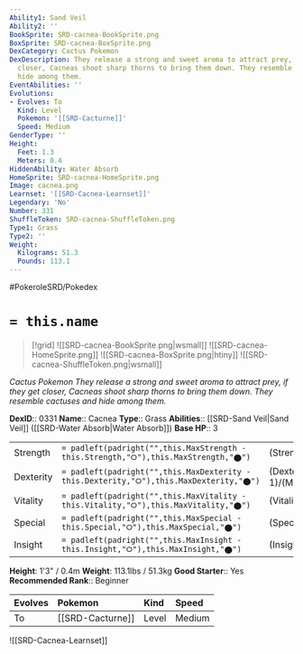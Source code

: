 ```yaml
---
Ability1: Sand Veil
Ability2: ''
BookSprite: SRD-cacnea-BookSprite.png
BoxSprite: SRD-cacnea-BoxSprite.png
DexCategory: Cactus Pokemon
DexDescription: They release a strong and sweet aroma to attract prey, if they get
  closer, Cacneas shoot sharp thorns to bring them down. They resemble cactuses and
  hide among them.
EventAbilities: ''
Evolutions:
- Evolves: To
  Kind: Level
  Pokemon: '[[SRD-Cacturne]]'
  Speed: Medium
GenderType: ''
Height:
  Feet: 1.3
  Meters: 0.4
HiddenAbility: Water Absorb
HomeSprite: SRD-cacnea-HomeSprite.png
Image: cacnea.png
Learnset: '[[SRD-Cacnea-Learnset]]'
Legendary: 'No'
Number: 331
ShuffleToken: SRD-cacnea-ShuffleToken.png
Type1: Grass
Type2: ''
Weight:
  Kilograms: 51.3
  Pounds: 113.1
---
```


#PokeroleSRD/Pokedex

# `= this.name`

> [!grid]
> ![[SRD-cacnea-BookSprite.png|wsmall]]
> ![[SRD-cacnea-HomeSprite.png]]
> ![[SRD-cacnea-BoxSprite.png|htiny]]
> ![[SRD-cacnea-ShuffleToken.png|wsmall]]


*Cactus Pokemon*
*They release a strong and sweet aroma to attract prey, if they get closer, Cacneas shoot sharp thorns to bring them down. They resemble cactuses and hide among them.*

**DexID**:: 0331
**Name**:: Cacnea
**Type**:: Grass
**Abilities**:: [[SRD-Sand Veil|Sand Veil]] ([[SRD-Water Absorb|Water Absorb]])
**Base HP**:: 3

|           |                                                                                        |                                          |
| --------- | -------------------------------------------------------------------------------------- | ---------------------------------------- |
| Strength  | `= padleft(padright("",this.MaxStrength - this.Strength,"⭘"),this.MaxStrength,"⬤")`    | (Strength::2)/(MaxStrength::5)   |
| Dexterity | `= padleft(padright("",this.MaxDexterity - this.Dexterity,"⭘"),this.MaxDexterity,"⬤")` | (Dexterity:: 1)/(MaxDexterity::3) |
| Vitality  | `= padleft(padright("",this.MaxVitality - this.Vitality,"⭘"),this.MaxVitality,"⬤")`    | (Vitality::1)/(MaxVitality::3)   |
| Special   | `= padleft(padright("",this.MaxSpecial - this.Special,"⭘"),this.MaxSpecial,"⬤")`       | (Special::2)/(MaxSpecial::5)     |
| Insight   | `= padleft(padright("",this.MaxInsight - this.Insight,"⭘"),this.MaxInsight,"⬤")`       | (Insight::1)/(MaxInsight::3)     |

**Height**: 1'3" / 0.4m
**Weight**: 113.1lbs / 51.3kg
**Good Starter**:: Yes
**Recommended Rank**:: Beginner

| Evolves   | Pokemon          | Kind   | Speed   |
|:----------|:-----------------|:-------|:--------|
| To        | [[SRD-Cacturne]] | Level  | Medium  |

![[SRD-Cacnea-Learnset]]